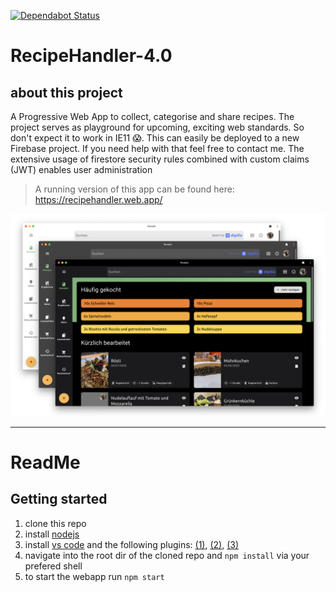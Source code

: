[![Dependabot Status](https://api.dependabot.com/badges/status?host=github&repo=fabianhinz/RecipeHandler-4.0&identifier=207148306)](https://dependabot.com)

# RecipeHandler-4.0

## about this project

A Progressive Web App to collect, categorise and share recipes. The project serves as playground for upcoming, exciting web standards. So don't expect it to work in IE11 :scream:. This can easily be deployed to a new Firebase project. If you need help with that feel free to contact me. The extensive usage of firestore security rules combined with custom claims (JWT) enables user administration

> A running version of this app can be found here: https://recipehandler.web.app/

![](./appPreview.png)
___

# ReadMe

## Getting started

1. clone this repo
1. install [nodejs](https://nodejs.org/en/)
1. install [vs code](https://code.visualstudio.com/) and the following plugins: [(1)](https://marketplace.visualstudio.com/items?itemName=esbenp.prettier-vscode), [(2)](https://marketplace.visualstudio.com/items?itemName=dbaeumer.vscode-eslint), [(3)](https://marketplace.visualstudio.com/items?itemName=vscodeshift.material-ui-snippets)
1. navigate into the root dir of the cloned repo and `npm install` via your prefered shell
1. to start the webapp run `npm start`
